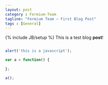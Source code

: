 ```yaml
---
layout: post
category : Fermium-Team
tagline: "Fermium Team – First Blog Post"
tags : [General]
---
```

{% include JB/setup %}
This is a test blog **post**!

```javascript

alert('this is a javascript');

var a = function() {
	
};

a();

```